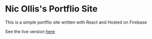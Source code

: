 # Nic Ollis's Portflio Site

This is a simple portflio site written with React and Hosted on Firebase

See the live version [here](https://oll.is)
